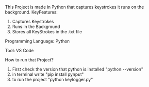 This Project is made in Python that captures keystrokes it runs on the background.
KeyFeatures:
1. Captures Keystrokes
2. Runs in the Background
3. Stores all KeyStrokes in the .txt file

Programming Language:
Python

Tool:
VS Code

How to run that Project?
1. First check the version that python is installed "python --version"
2. in terminal write "pip install pynput"
3. to run the project "python keylogger.py"

